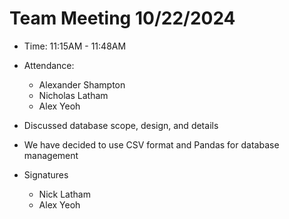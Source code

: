 # Team Meeting 10/22/2024

- Time: 11:15AM - 11:48AM
- Attendance:

  - Alexander Shampton
  - Nicholas Latham
  - Alex Yeoh

- Discussed database scope, design, and details
- We have decided to use CSV format and Pandas for database management

- Signatures
  - Nick Latham
  - Alex Yeoh
